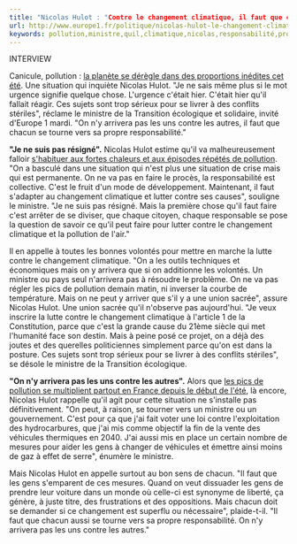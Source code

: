 ```yaml
---
title: "Nicolas Hulot : "Contre le changement climatique, il faut que chacun se tourne vers sa propre responsabilité""
url: http://www.europe1.fr/politique/nicolas-hulot-le-changement-climatique-est-trop-serieux-pour-se-perdre-dans-des-conflits-steriles-3727493
keywords: pollution,ministre,quil,climatique,nicolas,responsabilité,propre,tourne,changement,cest,hulot,faut,situation
---
```

INTERVIEW

Canicule, pollution : [la planète se dérègle dans des proportions inédites cet été](https://www.europe1.fr/societe/67-departements-restent-en-vigilance-orange-canicule-3726692). Une situation qui inquiète Nicolas Hulot. \"Je ne sais même plus si le mot urgence signifie quelque chose. L\'urgence c\'était hier. C\'était hier qu\'il fallait réagir. Ces sujets sont trop sérieux pour se livrer à des conflits stériles\", réclame le ministre de la Transition écologique et solidaire, invité d\'Europe 1 mardi. \"On n\'y arrivera pas les uns contre les autres, il faut que chacun se tourne vers sa propre responsabilité.\"

**\"Je ne suis pas résigné\".** Nicolas Hulot estime qu\'il va malheureusement falloir [s\'habituer aux fortes chaleurs et aux épisodes répétés de pollution](https://www.europe1.fr/societe/agriculture-lest-de-la-france-plus-touche-par-la-secheresse-que-louest-3727319). \"On a basculé dans une situation qui n\'est plus une situation de crise mais qui est permanente. On ne va pas en faire le procès, la responsabilité est collective. C\'est le fruit d\'un mode de développement. Maintenant, il faut s\'adapter au changement climatique et lutter contre ses causes\", souligne le ministre. \"Je ne suis pas résigné. Mais la première chose qu\'il faut faire c\'est arrêter de se diviser, que chaque citoyen, chaque responsable se pose la question de savoir ce qu\'il peut faire pour lutter contre le changement climatique et la pollution de l\'air.\" 

Il en appelle à toutes les bonnes volontés pour mettre en marche la lutte contre le changement climatique. \"On a les outils techniques et économiques mais on y arrivera que si on additionne les volontés. Un ministre ou pays seul n\'arrivera pas à résoudre le problème. On ne va pas régler les pics de pollution demain matin, ni inverser la courbe de température. Mais on ne peut y arriver que s\'il y a une union sacrée\", assure Nicolas Hulot. Une union sacrée qu\'il n\'observe pas aujourd\'hui. \"Je veux inscrire la lutte contre le changement climatique à l\'article 1 de la Constitution, parce que c\'est la grande cause du 21ème siècle qui met l\'humanité face son destin. Mais à peine posé ce projet, on a déjà des joutes et des querelles politiciennes simplement parce qu\'on est dans la posture. Ces sujets sont trop sérieux pour se livrer à des conflits stériles\", se désole le ministre de la Transition écologique.

**\"On n\'y arrivera pas les uns contre les autres\".** Alors que [les pics de pollution se multiplient partout en France depuis le début de l\'été](https://www.europe1.fr/sante/la-pollution-a-lozone-persiste-en-ile-de-france-dans-le-sud-et-lest-3726425), là encore, Nicolas Hulot rappelle qu\'il agit pour cette situation ne s\'installe pas définitivement. \"On peut, à raison, se tourner vers un ministre ou un gouvernement. C\'est pour ça que j\'ai fait voter une loi contre l\'exploitation des hydrocarbures, que j\'ai mis comme objectif la fin de la vente des véhicules thermiques en 2040. J\'ai aussi mis en place un certain nombre de mesures pour aider les gens à changer de véhicules et émettre ainsi moins de gaz à effet de serre\", énumère le ministre.

Mais Nicolas Hulot en appelle surtout au bon sens de chacun. \"Il faut que les gens s\'emparent de ces mesures. Quand on veut dissuader les gens de prendre leur voiture dans un monde où celle-ci est synonyme de liberté, ça génère, à juste titre, des frustrations et des oppositions. Mais chacun doit se demander si ce changement est superflu ou nécessaire\", plaide-t-il. \"Il faut que chacun aussi se tourne vers sa propre responsabilité. On n\'y arrivera pas les uns contre les autres.\" 
